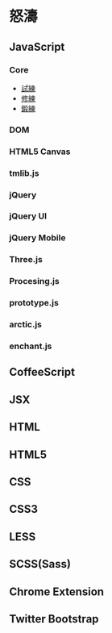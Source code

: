 # 怒濤


## JavaScript

### Core
- [試練](javascript/shiren/index.md)
- [修練](javascript/syuuren/index.md)
- [鍛練](javascript/tanren/index.md)

### DOM

### HTML5 Canvas

### tmlib.js


### jQuery


### jQuery UI


### jQuery Mobile


### Three.js


### Procesing.js


### prototype.js


### arctic.js


### enchant.js


## CoffeeScript


## JSX


## HTML


## HTML5


## CSS


## CSS3


## LESS


## SCSS(Sass)

## Chrome Extension

## Twitter Bootstrap




